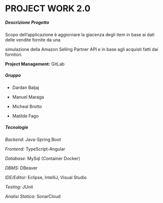 # PROJECT WORK 2.0

##### Descrizione Progetto

Scopo dell’applicazione è aggiornare la giacenza degli item in base ai dati delle vendite fornite da una

simulazione della Amazon Selling Partner API e in base agli acquisti fatti dai fornitori.

**Project Management:** GitLab

##### Gruppo

- Dardan Baljaj

- Manuel Maraga

- Micheal Brotto

- Matilde Fago

##### Tecnologie 

*Backend:* Java-Spring Boot

*Frontend:* TypeScript-Angular

*Database:* MySql (Container Docker)

*DBMS:* DBeaver

*IDE/Editor:* Eclipse, IntelliJ, Visual Studio

*Testing:* JUnit

*Analisi Statica:* SonarCloud
